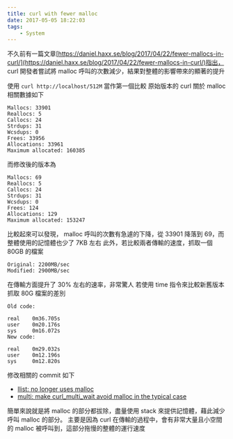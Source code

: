 ```yaml
---
title: curl with fewer malloc
date: 2017-05-05 18:22:03
tags:
	- System
---
```

不久前有一篇文章[https://daniel.haxx.se/blog/2017/04/22/fewer-mallocs-in-curl/](https://daniel.haxx.se/blog/2017/04/22/fewer-mallocs-in-curl/)指出， curl 開發者嘗試將 malloc 呼叫的次數減少，結果對整體的影響帶來的顯著的提升

使用 `curl http://localhost/512M` 當作第一個比較
原始版本的 curl 關於 malloc 相關數據如下
```
Mallocs: 33901
Reallocs: 5
Callocs: 24
Strdups: 31
Wcsdups: 0
Frees: 33956
Allocations: 33961
Maximum allocated: 160385
```
而修改後的版本為
```
Mallocs: 69
Reallocs: 5
Callocs: 24
Strdups: 31
Wcsdups: 0
Frees: 124
Allocations: 129
Maximum allocated: 153247
```

<!--more-->

比較起來可以發現， malloc 呼叫的次數有急遽的下降，從 33901 降落到 69，而整體使用的記憶體也少了 7KB 左右
此外，若比較兩者傳輸的速度，抓取一個 80GB 的檔案
```
Original: 2200MB/sec
Modified: 2900MB/sec
```
在傳輸方面提升了 30% 左右的速率，非常驚人
若使用 time 指令來比較新舊版本抓取 80G 檔案的差別
```
Old code:

real    0m36.705s
user    0m20.176s
sys     0m16.072s
New code:

real    0m29.032s
user    0m12.196s
sys     0m12.820s
```

修改相關的 commit 如下
- [llist: no longer uses malloc](https://github.com/curl/curl/commit/cbae73e1dd95946597ea74ccb580c30f78e3fa73)
- [multi: make curl_multi_wait avoid malloc in the typical case](https://github.com/curl/curl/commit/5f1163517e1597339d)

簡單來說就是將 malloc 的部分都拔除，盡量使用 stack 來提供記憶體，藉此減少呼叫 malloc 的部分。
主要是因為 curl 在傳輸的過程中，會有非常大量且小空間的 malloc 被呼叫到，這部分拖慢的整體的運行速度

